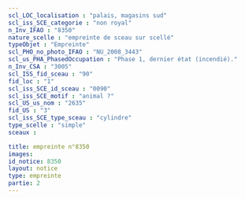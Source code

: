 ```yaml
---
scl_LOC_localisation : "palais, magasins sud"
scl_iss_SCE_categorie : "non royal"
n_Inv_IFAO : "8350"
nature_scelle : "empreinte de sceau sur scellé"
typeObjet : "Empreinte"
scl_PHO_no_photo_IFAO : "NU_2008_3443"
scl_us_PHA_PhasedOccupation : "Phase 1, dernier état (incendié)."
n_Inv_CSA : "3005"
scl_ISS_fid_sceau : "90"
fid_loc : "1"
scl_iss_SCE_id_sceau : "0090"
scl_iss_SCE_motif : "animal ?"
scl_US_us_nom : "2635"
fid_US : "3"
scl_iss_SCE_type_sceau : "cylindre"
type_scelle : "simple"
sceaux :

title: empreinte n°8350
images: 
id_notice: 8350
layout: notice
type: empreinte
partie: 2
---
```

